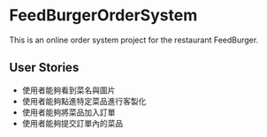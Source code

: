 # FeedBurgerOrderSystem
This is an online order system project for the restaurant FeedBurger.

## User Stories
* 使用者能夠看到菜名與圖片
* 使用者能夠點進特定菜品進行客製化
* 使用者能夠將菜品加入訂單
* 使用者能夠提交訂單內的菜品